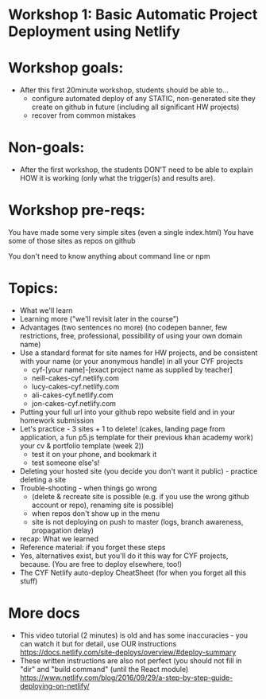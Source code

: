 # Workshop 1: Basic Automatic Project Deployment using Netlify

# Workshop goals:

- After this first 20minute workshop, students should be able to...
  - configure automated deploy of any STATIC, non-generated site they create on github in future (including all significant HW projects)
  - recover from common mistakes

# Non-goals:

- After the first workshop, the students DON'T need to be able to explain HOW it is working (only what the trigger(s) and results are).

# Workshop pre-reqs:

You have made some very simple sites (even a single index.html)
You have some of those sites as repos on github

You don't need to know anything about command line or npm

# Topics:

- What we'll learn
- Learning more ("we'll revisit later in the course")
- Advantages (two sentences no more) (no codepen banner, few restrictions, free, professional, possibility of using your own domain name)
- Use a standard format for site names for HW projects, and be consistent with your name (or your anonymous handle) in all your CYF projects
  - cyf-[your name]-[exact project name as supplied by teacher]
  - neill-cakes-cyf.netlify.com
  - lucy-cakes-cyf.netlify.com
  - ali-cakes-cyf.netlify.com
  - jon-cakes-cyf.netlify.com
- Putting your full url into your github repo website field and in your homework submission
- Let's practice - 3 sites + 1 to delete! (cakes, landing page from application, a fun p5.js template for their previous khan academy work)
  your cv & portfolio template (week 2))
  - test it on your phone, and bookmark it
  - test someone else's!
- Deleting your hosted site (you decide you don't want it public) - practice deleting a site
- Trouble-shooting - when things go wrong
  - (delete & recreate site is possible (e.g. if you use the wrong github account or repo), renaming site is possible)
  - when repos don't show up in the menu
  - site is not deploying on push to master (logs, branch awareness, propagation delay)
- recap: What we learned
- Reference material: if you forget these steps
- Yes, alternatives exist, but you'll do it this way for CYF projects, because. (You are free to deploy elsewhere, too!)
- The CYF Netlify auto-deploy CheatSheet (for when you forget all this stuff)

# More docs

- This video tutorial (2 minutes) is old and has some inaccuracies - you can watch it but for detail, use OUR instructions https://docs.netlify.com/site-deploys/overview/#deploy-summary
- These written instructions are also not perfect (you should not fill in "dir" and "build command" (until the React module) https://www.netlify.com/blog/2016/09/29/a-step-by-step-guide-deploying-on-netlify/
